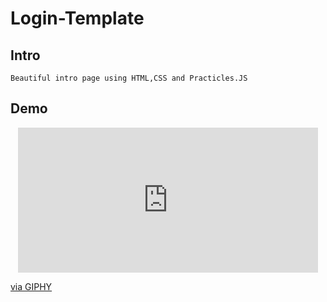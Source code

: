 # Login-Template

## Intro
    Beautiful intro page using HTML,CSS and Practicles.JS
## Demo

<p align="center">
  <iframe src="https://giphy.com/embed/3ohc17L8q27QOgJSlW" width="480" height="232" frameBorder="0" class="giphy-embed" allowFullScreen></iframe><p><a href="https://giphy.com/gifs/3ohc17L8q27QOgJSlW">via GIPHY</a></p>
</p> 
